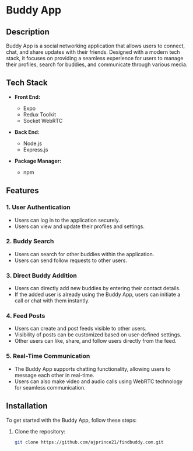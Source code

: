 # Buddy App

## Description

Buddy App is a social networking application that allows users to connect, chat, and share updates with their friends. Designed with a modern tech stack, it focuses on providing a seamless experience for users to manage their profiles, search for buddies, and communicate through various media.

## Tech Stack

- **Front End:**
  - Expo
  - Redux Toolkit
  - Socket WebRTC

- **Back End:**
  - Node.js
  - Express.js

- **Package Manager:**
  - npm

## Features

### 1. User Authentication
- Users can log in to the application securely.
- Users can view and update their profiles and settings.

### 2. Buddy Search
- Users can search for other buddies within the application.
- Users can send follow requests to other users.

### 3. Direct Buddy Addition
- Users can directly add new buddies by entering their contact details.
- If the added user is already using the Buddy App, users can initiate a call or chat with them instantly.

### 4. Feed Posts
- Users can create and post feeds visible to other users.
- Visibility of posts can be customized based on user-defined settings.
- Other users can like, share, and follow users directly from the feed.

### 5. Real-Time Communication
- The Buddy App supports chatting functionality, allowing users to message each other in real-time.
- Users can also make video and audio calls using WebRTC technology for seamless communication.

## Installation

To get started with the Buddy App, follow these steps:

1. Clone the repository:
   ```bash
   git clone https://github.com/ajprince21/findbuddy.com.git
